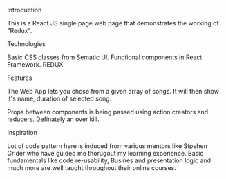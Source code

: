 Introduction

This is a React JS single page web page that demonstrates the working of "Redux".


Technologies

Basic CSS classes from Sematic UI.
Functional components in React Framework.
REDUX


Features

The Web App lets you chose from a given array of songs.
It will then show it's name, duration of selected song.

Props between components is being passed using action creators and reducers.
Definately an over kill. 


Inspiration

Lot of code pattern here is induced from various mentors like Stpehen Grider who have guided me thorugout my learning experience. Basic fundamentals like code re-usability, Busines and presentation logic and much more are well taught throughout their online courses.







